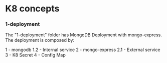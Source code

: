 # K8 concepts

### 1-deployment

The "1-deployment" folder has MongoDB Deployment with mongo-express. The deployment is composed by:

1 - mongodb
1.2 - Internal service
2 - mongo-express
2.1 - External service
3 - K8 Secret
4 - Config Map